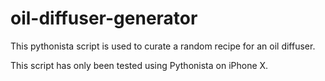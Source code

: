 # oil-diffuser-generator
This pythonista script is used to curate a random recipe for an oil diffuser. 

This script has only been tested using Pythonista on iPhone X.
